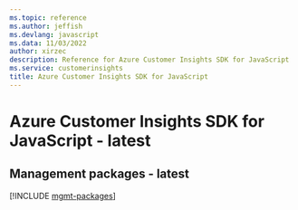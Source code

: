 ```yaml
---
ms.topic: reference
ms.author: jeffish
ms.devlang: javascript
ms.data: 11/03/2022
author: xirzec
description: Reference for Azure Customer Insights SDK for JavaScript
ms.service: customerinsights
title: Azure Customer Insights SDK for JavaScript
---
```

# Azure Customer Insights SDK for JavaScript - latest

## Management packages - latest
[!INCLUDE [mgmt-packages](customer-insights-mgmt-index.md)]